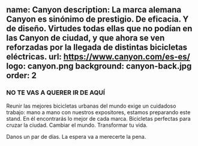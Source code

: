 name: Canyon
description: La marca alemana Canyon es sinónimo de prestigio. De eficacia. Y de diseño. Virtudes todas ellas que no podían en las Canyon de ciudad, y que ahora se ven reforzadas por la llegada de distintas bicicletas eléctricas.
url: https://www.canyon.com/es-es/
logo: canyon.png
background: canyon-back.jpg
order: 2
----
### NO TE VAS A QUERER IR DE AQUÍ

Reunir las mejores bicicletas urbanas del mundo exige un cuidadoso trabajo: mano a mano con nuestros expositores, estamos preparando este stand. En él encontrarás lo mejor de cada marca. Bicicletas perfectas para cruzar la ciudad. Cambiar el mundo. Transformar tu vida. 

Danos un par de días. La espera va a merecerte la pena.

